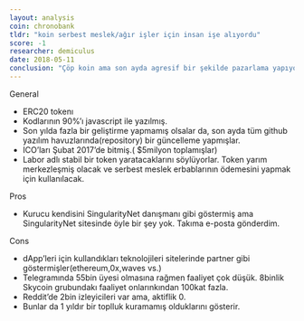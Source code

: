 ```yaml
---
layout: analysis
coin: chronobank
tldr: "koin serbest meslek/ağır işler için insan işe alıyordu"
score: -1
researcher: demiculus
date: 2018-05-11
conclusion: "Çöp koin ama son ayda agresif bir şekilde pazarlama yapıyorlar. Başarılı olsalar fiyatta bir artış görüle bilir. Aksi takdirde tam bir kayıp. Bu halde yatırım yapmak, pazarlama becerileri üzerinden kumar oynamak gibi bir şey."
---
```


General

- ERC20 tokenı
- Kodlarının 90%’ı javascript ile yazılmış.
- Son yılda fazla bir geliştirme yapmamış olsalar da, son ayda tüm github yazılım havuzlarında(repository) bir güncelleme yapmışlar.
- ICO’ları Şubat 2017’de bitmiş.( $5milyon toplamışlar)
- Labor adlı stabil bir token yaratacaklarını söylüyorlar. Token yarım merkezleşmiş olacak ve serbest meslek erbablarının ödemesini yapmak için kullanılacak.  

Pros

- Kurucu kendisini SingularityNet danışmanı gibi göstermiş ama SingularityNet sitesinde öyle bir şey yok. Takıma e-posta gönderdim. 

Cons

- dApp’leri için kullandıkları teknolojileri sitelerinde partner gibi göstermişler(ethereum,0x,waves vs.)
- Telegramında 55bin üyesi olmasına rağmen faaliyet çok düşük. 8binlik Skycoin grubundakı faaliyet onlarınkından 100kat fazla. 
- Reddit’de 2bin izleyicileri var ama, aktiflik 0. 
- Bunlar da 1 yıldır bir toplluk kuramamış olduklarını gösterir. 
